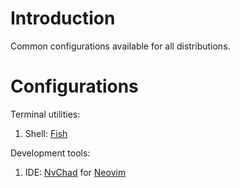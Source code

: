 # Introduction

Common configurations available for all distributions.

# Configurations

Terminal utilities:

1. Shell: [Fish](https://fishshell.com/)

Development tools:

1. IDE: [NvChad](https://nvchad.com) for [Neovim](https://neovim.io)
